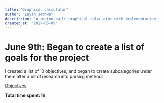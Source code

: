 ```yaml
---
title: "Graphical calculator"
author: "Layan Jethwa"
description: "A custom-built graphical calculator with implementation from scratch"
created_at: "2025-06-09"
---
```


# June 9th: Began to create a list of goals for the project

I created a list of 10 objectives, and began to create subcategories under them after a bit of research into parsing methods.

[Objectives](https://github.com/LayanJethwa/graphical-calculator/blob/main/images/09-06.png)

**Total time spent: 1h**
